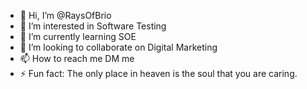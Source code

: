 - 👋 Hi, I’m @RaysOfBrio
- 👀 I’m interested in Software Testing
- 🌱 I’m currently learning SOE
- 💞️ I’m looking to collaborate on Digital Marketing
- 📫 How to reach me DM me
- ⚡ Fun fact: The only place in heaven is the soul that you are caring.

<!---
RaysOfBrio/RaysOfBrio is a ✨ special ✨ repository because its `README.md` (this file) appears on your GitHub profile.
You can click the Preview link to take a look at your changes.
--->
